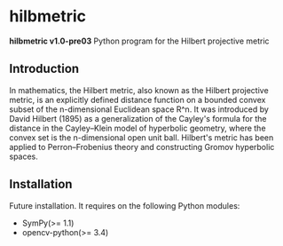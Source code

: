 # hilbmetric


**hilbmetric v1.0-pre03** Python program for the Hilbert projective metric

## Introduction

In mathematics, the Hilbert metric, also known as the Hilbert projective 
metric, is an explicitly defined distance function on a bounded convex 
subset of the n-dimensional Euclidean space R^n.
It was introduced by David Hilbert (1895) as a generalization of the 
Cayley's formula for the distance in the Cayley–Klein model of hyperbolic 
geometry, where the convex set is the n-dimensional open unit ball.
Hilbert's metric has been applied to Perron–Frobenius theory and 
constructing Gromov hyperbolic spaces.

## Installation

Future installation. It requires on the following Python modules:
- SymPy(>= 1.1)
- opencv-python(>= 3.4)
